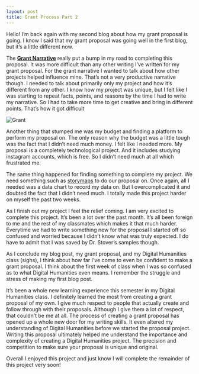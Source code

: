 ```yaml
---
layout: post
title: Grant Process Part 2
---
```


Hello! I’m back again with my second blog about how my grant proposal is going. I know I said that my grant proposal was going well in the first blog, but it’s a little different now.

The **[Grant Narrative](https://writingcenter.unc.edu/tips-and-tools/grant-proposals-or-give-me-the-money/)** really put a bump in my road to completing this proposal. It was more difficult than any other writing I’ve written for my grant proposal. For the grant narrative I wanted to talk about how other projects helped influence mine. That’s not a very productive narrative though. I needed to talk about primarily only my project and how it’s different from any other. I know how my project was unique, but I felt like I was starting to repeat facts, points, and reasons by the time I had to write my narrative. So I had to take more time to get creative and bring in different points. That’s how it got difficult 

![Grant](https://jacksonclyburn.github.io/jacksonclyburn/images/Grant2.png)

Another thing that stumped me was my budget and finding a platform to perform my proposal on. The only reason why the budget was a little tough was the fact that I didn’t need much money. I felt like I needed more. My proposal is a completely technological project. And it includes studying instagram accounts, which is free. So I didn’t need much at all which frustrated me. 

The same thing happened for finding something to complete my project. We need something such as [storymaps](https://learn.arcgis.com/en/projects/get-started-with-story-maps/) to do our proposal on. Once again, all I needed was a data chart to record my data on. But I overcomplicated it and doubted the fact that I didn’t need much. I totally made this project harder on myself the past two weeks.

As I finish out my project I feel the relief coming. I am very excited to complete this project. It’s been a lot over the past month. It’s all been foreign to me and the rest of my classmates which makes it that much harder. Everytime we had to write something new for the proposal I started off so confused and worried because I didn’t know what was truly expected. I do have to admit that I was saved by Dr. Stover’s samples though. 

As I conclude my blog post, my grant proposal, and my Digital Humanities class (sighs), I think about how far I’ve come to even be confident to make a grant proposal. I think about the first week of class when I was so confused as to what Digital Humanities even means. I remember the struggle and stress of making my first blog post. 

It’s been a whole new learning experience this semester in my Digital Humanities class. I definitely learned the most from creating a grant proposal of my own. I give much respect to people that actually create and follow through with their proposals. Although I give them a lot of respect, that couldn’t be me at all. The process of creating a grant proposal has opened up a whole new door for my writing skills. It even altered my understanding of Digital Humanities before we started the proposal project. Writing this proposal ultimately helped me understand the importance and complexity of creating a Digital Humanities project. The precision and competition to make sure your proposal is unique and original. 

Overall I enjoyed this project and just know I will complete the remainder of this project very soon!


